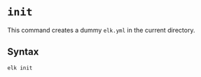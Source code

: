 # `init`

This command creates a dummy `elk.yml` in the current directory.

## Syntax
```
elk init
```